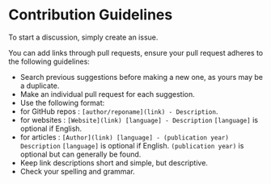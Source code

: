 # Contribution Guidelines

To start a discussion, simply create an issue.

You can add links through pull requests, ensure your pull request adheres to the following guidelines:

- Search previous suggestions before making a new one, as yours may be a duplicate.
- Make an individual pull request for each suggestion.
- Use the following format:
 - for GitHub repos : `[author/reponame](link) - Description`.
 - for websites : `[Website](link) [language] - Description` `[language]` is optional if English.
 - for articles : `[Author](link) [language] - (publication year) Description` `[language]` is optional if English. `(publication year)` is optional but can generally be found.
- Keep link descriptions short and simple, but descriptive.
- Check your spelling and grammar.
